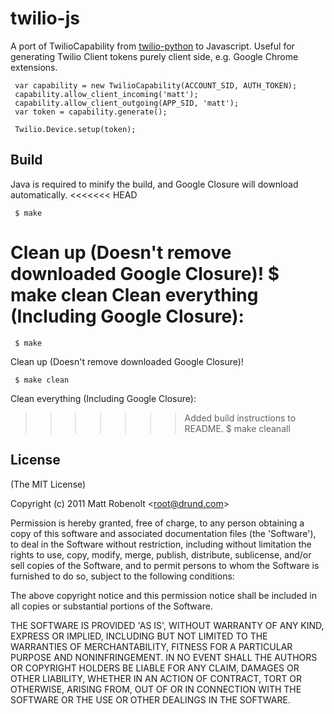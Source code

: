 # twilio-js
  
  A port of TwilioCapability from [twilio-python](https://github.com/twilio/twilio-python) to Javascript.
  Useful for generating Twilio Client tokens purely client side, e.g. Google Chrome extensions.
  
     var capability = new TwilioCapability(ACCOUNT_SID, AUTH_TOKEN);
     capability.allow_client_incoming('matt');
     capability.allow_client_outgoing(APP_SID, 'matt');
     var token = capability.generate();

     Twilio.Device.setup(token);

## Build
  
  Java is required to minify the build, and Google Closure will download automatically.
<<<<<<< HEAD
  
     $ make
  Clean up (Doesn't remove downloaded Google Closure)!
     $ make clean
  Clean everything (Including Google Closure):
=======

     $ make
  
  Clean up (Doesn't remove downloaded Google Closure)!

     $ make clean
  
  Clean everything (Including Google Closure):
  
>>>>>>> Added build instructions to README.
     $ make cleanall

## License 

(The MIT License)

Copyright (c) 2011 Matt Robenolt &lt;root@drund.com&gt;

Permission is hereby granted, free of charge, to any person obtaining
a copy of this software and associated documentation files (the
'Software'), to deal in the Software without restriction, including
without limitation the rights to use, copy, modify, merge, publish,
distribute, sublicense, and/or sell copies of the Software, and to
permit persons to whom the Software is furnished to do so, subject to
the following conditions:

The above copyright notice and this permission notice shall be
included in all copies or substantial portions of the Software.

THE SOFTWARE IS PROVIDED 'AS IS', WITHOUT WARRANTY OF ANY KIND,
EXPRESS OR IMPLIED, INCLUDING BUT NOT LIMITED TO THE WARRANTIES OF
MERCHANTABILITY, FITNESS FOR A PARTICULAR PURPOSE AND NONINFRINGEMENT.
IN NO EVENT SHALL THE AUTHORS OR COPYRIGHT HOLDERS BE LIABLE FOR ANY
CLAIM, DAMAGES OR OTHER LIABILITY, WHETHER IN AN ACTION OF CONTRACT,
TORT OR OTHERWISE, ARISING FROM, OUT OF OR IN CONNECTION WITH THE
SOFTWARE OR THE USE OR OTHER DEALINGS IN THE SOFTWARE.
